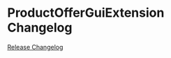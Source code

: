 # ProductOfferGuiExtension Changelog

[Release Changelog](https://github.com/spryker/product-offer-gui-extension/releases)
